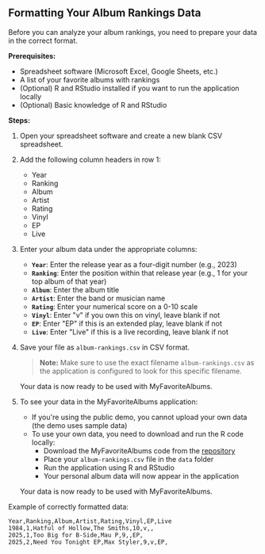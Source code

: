 ## Formatting Your Album Rankings Data<!-- {docsify-ignore} -->

Before you can analyze your album rankings, you need to prepare your data in the correct format.

**Prerequisites:**

- Spreadsheet software (Microsoft Excel, Google Sheets, etc.)
- A list of your favorite albums with rankings
- (Optional) R and RStudio installed if you want to run the application locally
- (Optional) Basic knowledge of R and RStudio

**Steps:**

1. Open your spreadsheet software and create a new blank CSV spreadsheet.

2. Add the following column headers in row 1:

   - Year
   - Ranking
   - Album
   - Artist
   - Rating
   - Vinyl
   - EP
   - Live

3. Enter your album data under the appropriate columns:

   - **`Year`**: Enter the release year as a four-digit number (e.g., 2023)
   - **`Ranking`**: Enter the position within that release year (e.g., 1 for your top album of that year)
   - **`Album`**: Enter the album title
   - **`Artist`**: Enter the band or musician name
   - **`Rating`**: Enter your numerical score on a 0-10 scale
   - **`Vinyl`**: Enter "v" if you own this on vinyl, leave blank if not
   - **`EP`**: Enter "EP" if this is an extended play, leave blank if not
   - **`Live`**: Enter "Live" if this is a live recording, leave blank if not

4. Save your file as `album-rankings.csv` in CSV format.

   > **Note:** Make sure to use the exact filename `album-rankings.csv` as the application is configured to look for this specific filename.

   Your data is now ready to be used with MyFavoriteAlbums.

5. To see your data in the MyFavoriteAlbums application:

   - If you're using the public demo, you cannot upload your own data (the demo uses sample data)
   - To use your own data, you need to download and run the R code locally:
     - Download the MyFavoriteAlbums code from the [repository](https://github.com/UW-Example-Student/MyFavoriteAlbums)
     - Place your `album-rankings.csv` file in the `data` folder
     - Run the application using R and RStudio
     - Your personal album data will now appear in the application

   Your data is now ready to be used with MyFavoriteAlbums.

Example of correctly formatted data:

```csv
Year,Ranking,Album,Artist,Rating,Vinyl,EP,Live
1984,1,Hatful of Hollow,The Smiths,10,v,,
2025,1,Too Big for B-Side,Mau P,9,,EP,
2025,2,Need You Tonight EP,Max Styler,9,v,EP,
```
